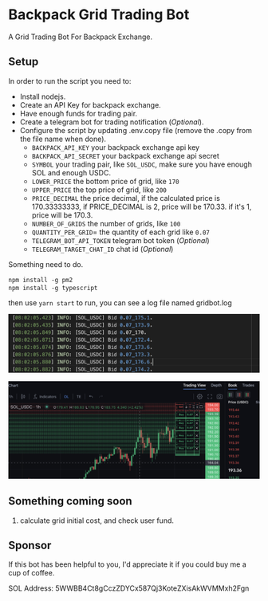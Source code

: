 # Backpack Grid Trading Bot

A Grid Trading Bot For Backpack Exchange.

## Setup

In order to run the script you need to:

* Install nodejs.
* Create an API Key for backpack exchange.
* Have enough funds for trading pair.
* Create a telegram bot for trading notification (*Optional*).
* Configure the script by updating .env.copy  file (remove the .copy from the file name when done).
    * `BACKPACK_API_KEY` your backpack exchange api key
    * `BACKPACK_API_SECRET` your backpack exchange api secret
    * `SYMBOL` your trading pair, like `SOL_USDC`, make sure you have enough SOL and enough USDC.
    * `LOWER_PRICE` the bottom price of grid, like `170`
    * `UPPER_PRICE` the top price of grid, like `200`
    * `PRICE_DECIMAL` the price decimal, if the calculated price is 170.33333333, if PRICE_DECIMAL is 2, price will be 170.33. if it's 1, price will be 170.3.
    * `NUMBER_OF_GRIDS` the number of grids, like `100`
    * `QUANTITY_PER_GRID`= the quantity of each grid like `0.07`
    * `TELEGRAM_BOT_API_TOKEN` telegram bot token (*Optional*)
    * `TELEGRAM_TARGET_CHAT_ID` chat id (*Optional*)


Something need to do.

```shell
npm install -g pm2
npm install -g typescript
```

then use ```yarn start``` to run, you can see a log file named gridbot.log

![gridbotlog](.asset/gridbotlog.png)

![backpack](.asset/backpack.png)

## Something coming soon

1. calculate grid initial cost, and check user fund.

## Sponsor

If this bot has been helpful to you, I'd appreciate it if you could buy me a cup of coffee.

SOL Address: 5WWBB4Ct8gCczZDYCx587Qj3KoteZXisAkWVMMxh2Fgn